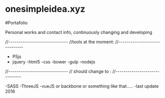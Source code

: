 # onesimpleidea.xyz
#Portafolio

Personal works and contact info, continuously changing and developing 

//------------------------------
//tools at the moment:
//------------------------------

- P5js
- jquery
 -html5
 -css
 -bower
 -gulp 
 -nodejs

//------------------------------
// should change to :
//------------------------------

-SASS
-ThreeJS
-vueJS or backbone or something like that.....
-last update 2016 

